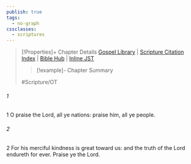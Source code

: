 ```yaml
---
publish: true
tags:
  - no-graph
cssclasses:
  - scriptures
---
```

>[!Properties]+ Chapter Details
>[Gospel Library](https://churchofjesuschrist.org/study/scriptures/ot/ps/117?lang=eng)    |    [Scripture Citation Index](https://scriptures.byu.edu/#07775::c07775)    |    [Bible Hub](https://biblehub.com/psalms/117.htm)    |    [Inline JST](https://scripturetoolbox.com/html/ic/Psalms/117.html)
>>[!example]- Chapter Summary
>> 
> 
>
>#Scripture/OT
###### 1
1 O praise the Lord, all ye nations: praise him, all ye people.
###### 2
2 For his merciful kindness is great toward us: and the truth of the Lord endureth for ever. Praise ye the Lord.
